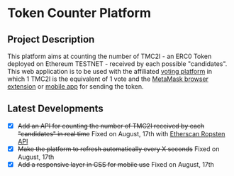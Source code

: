 # Token Counter Platform

## Project Description

This platform aims at counting the number of TMC2I - an ERC0 Token deployed on Ethereum TESTNET - received by each possible "candidates". This web application is to be used with the affiliated [voting platform](https://seveneleves.github.io/vote/) in which 1 TMC2I is the equivalent of 1 vote and the [MetaMask browser extension](https://metamask.io/) or [mobile app](https://mobile.metamask.io/) for sending the token.

## Latest Developments

- [x] ~~Add an API for counting the number of TMC2I received by each "candidates" in real time~~ Fixed on August, 17th with [Etherscan Ropsten API](https://etherscan.io/apis)
- [x] ~~Make the platform to refresh automatically every X seconds~~ Fixed on August, 17th
- [x] ~~Add a responsive layer in CSS for mobile use~~ Fixed on August, 17th
